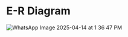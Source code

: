 # E-R Diagram


![WhatsApp Image 2025-04-14 at 1 36 47 PM](https://github.com/user-attachments/assets/a504ed62-7241-473b-b430-6b5bd3387db6)
